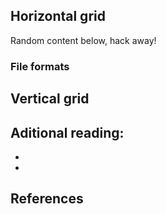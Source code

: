 ## Horizontal grid

Random content below, hack away!

### File formats


## Vertical grid


## Aditional reading:

- 
- 

## References


